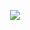 <p align="center">
   <img src="https://github-readme-stats.vercel.app/api?username=art5507&show_icons=true&bg_color=005151&border_color=00a3a3&text_color=ffffff&title_color=ffffff&icon_color=ffffff&border_radius=4" />
</p>
